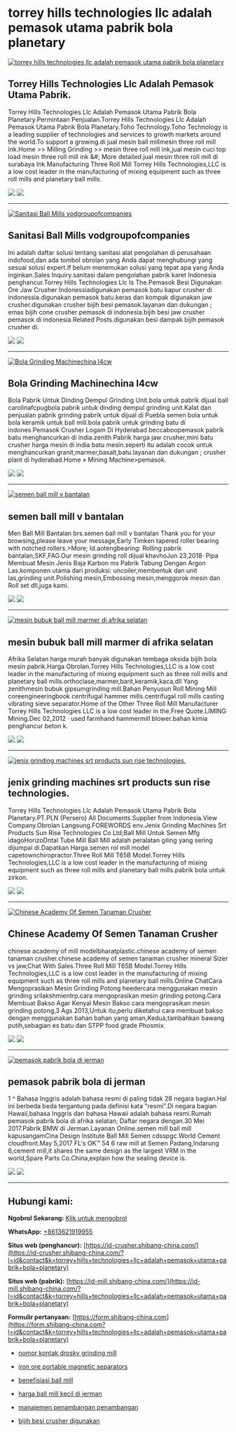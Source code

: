 # torrey hills technologies llc adalah pemasok utama pabrik bola planetary

<a href="https://swt.shibang-china.com/?l=id&img&k=torrey+hills+technologies+llc+adalah+pemasok+utama+pabrik+bola+planetary" target="_blank">![torrey hills technologies llc adalah pemasok utama pabrik bola planetary](http://static.shibang-china.com/all-800x300/905.jpg)</a>

## Torrey Hills Technologies Llc Adalah Pemasok Utama Pabrik.
Torrey Hills Technologies Llc Adalah Pemasok Utama Pabrik Bola Planetary.Permintaan Penjualan.Torrey Hills Technologies Llc Adalah Pemasok Utama Pabrik Bola Planetary.Toho Technology.Toho Technology is a leading supplier of technologies and services to growth markets around the world.To support a growing.di jual mesin ball millmesin three roll mill ink.Home >> Milling Grinding >> mesin three roll mill ink,jual mesin cuci top load mesin three roll mill ink &#; More detailed.jual mesin three roll mill di surabaya Ink Manufacturing Three Roll Mill Torrey Hills Technologies,LLC is a low cost leader in the manufacturing of mixing equipment such as three roll mills and planetary ball mills.


<a href="https://whatsapp.shibangsoft.com/WhatsApp.php" target="_blank" title="WhatsApp">![](http://static.shibang-china.com/icon/whatsapp.png)</a> <a href="https://swt.shibang-china.com/?l=id&icon&k=torrey+hills+technologies+llc+adalah+pemasok+utama+pabrik+bola+planetary" target="_blank">![](http://static.shibang-china.com/icon/chat-id.png)</a>

---

<a href="https://swt.shibang-china.com/?l=id&img&k=torrey+hills+technologies+llc+adalah+pemasok+utama+pabrik+bola+planetary" target="_blank">![Sanitasi Ball Mills vodgroupofcompanies](http://static.shibang-china.com/all-800x300/468.jpg)</a>

## Sanitasi Ball Mills vodgroupofcompanies
Ini adalah daftar solusi tentang sanitasi alat pengolahan di perusahaan indofood,dan ada tombol obrolan yang Anda dapat menghubungi yang sesuai solusi expert.If belum menemukan solusi yang tepat apa yang Anda inginkan.Sales Inquiry.sanitasi dalam pengolahan pabrik karet Indonesia penghancur.Torrey Hills Technologies Llc Is The.Pemasok Besi Digunakan Ore Jaw Crusher Indonessiadigunakan pemasok batu kapur crusher di indonessia.digunakan pemasok batu.keras dan kompak digunakan jaw crusher.digunakan crusher bijih besi pemasok.layanan dan dukungan ; emas bijih cone crusher pemasok di indonesia.bijih besi jaw crusher pemasok di indonesia.Related Posts.digunakan besi dampak bijih pemasok crusher di.


<a href="https://whatsapp.shibangsoft.com/WhatsApp.php" target="_blank" title="WhatsApp">![](http://static.shibang-china.com/icon/whatsapp.png)</a> <a href="https://swt.shibang-china.com/?l=id&icon&k=torrey+hills+technologies+llc+adalah+pemasok+utama+pabrik+bola+planetary" target="_blank">![](http://static.shibang-china.com/icon/chat-id.png)</a>

---

<a href="https://swt.shibang-china.com/?l=id&img&k=torrey+hills+technologies+llc+adalah+pemasok+utama+pabrik+bola+planetary" target="_blank">![Bola Grinding Machinechina l4cw](http://static.shibang-china.com/all-800x300/1403.jpg)</a>

## Bola Grinding Machinechina l4cw
Bola Pabrik Untuk Dinding Dempul Grinding Unit.bola untuk pabrik dijual ball carolinafcpugbola pabrik untuk dinding dempul grinding unit.Kalat dan penjualan pabrik grinding pabrik untuk dijual di Puebla semen bola untuk bola keramik untuk ball mill.bola pabrik untuk grinding batu di indones.Pemasok Crusher Logam Di Hyderabad beccaboopemasok pabrik batu menghancurkan di india.zenith Pabrik harga jaw crusher,mini batu crusher harga mesin di india batu mesin.seperti itu adalah cocok untuk menghancurkan granit,marmer,basalt,batu.layanan dan dukungan ; crusher plant di hyderabad.Home » Mining Machine>pemasok.


<a href="https://whatsapp.shibangsoft.com/WhatsApp.php" target="_blank" title="WhatsApp">![](http://static.shibang-china.com/icon/whatsapp.png)</a> <a href="https://swt.shibang-china.com/?l=id&icon&k=torrey+hills+technologies+llc+adalah+pemasok+utama+pabrik+bola+planetary" target="_blank">![](http://static.shibang-china.com/icon/chat-id.png)</a>

---

<a href="https://swt.shibang-china.com/?l=id&img&k=torrey+hills+technologies+llc+adalah+pemasok+utama+pabrik+bola+planetary" target="_blank">![semen ball mill v bantalan](http://static.shibang-china.com/all-800x300/434.jpg)</a>

## semen ball mill v bantalan
Men Ball Mill Bantalan brs.semen ball mill v bantalan Thank you for your browsing,please leave your message,Early Timken tapered roller bearing with notched rollers.>More; Id.aotengbearing: Rolling pabrik bantalan,SKF,FAG.Our mesin grinding roll dijual khavhoJun 23,2018· Pipa Membuat Mesin Jenis Baja Karbon ms Pabrik Tabung Dengan Argon Las.komponen utama dari produksi: uncoiler,membentuk dan unit las,grinding unit.Polishing mesin,Embossing mesin,menggorok mesin dan Roll set dll,juga kami.


<a href="https://whatsapp.shibangsoft.com/WhatsApp.php" target="_blank" title="WhatsApp">![](http://static.shibang-china.com/icon/whatsapp.png)</a> <a href="https://swt.shibang-china.com/?l=id&icon&k=torrey+hills+technologies+llc+adalah+pemasok+utama+pabrik+bola+planetary" target="_blank">![](http://static.shibang-china.com/icon/chat-id.png)</a>

---

<a href="https://swt.shibang-china.com/?l=id&img&k=torrey+hills+technologies+llc+adalah+pemasok+utama+pabrik+bola+planetary" target="_blank">![mesin bubuk ball mill marmer di afrika selatan](http://static.shibang-china.com/all-800x300/365.jpg)</a>

## mesin bubuk ball mill marmer di afrika selatan
Afrika Selatan harga murah banyak digunakan tembaga oksida bijih bola mesin pabrik.Harga Obrolan.Torrey Hills Technologies,LLC is a low cost leader in the manufacturing of mixing equipment such as three roll mills and planetary ball mills.orthoclase,marmer,barit,keramik,kaca,dll Yang zenithmesin bubuk gipsumgrinding mill.Bahan Penyusun Roll Mining Mill coreengineeringbook centrifugal hammer mills.centrifugal roll mills casting vibrating sieve separator.Home of the Other Three Roll Mill Manufacturer Torrey Hills Technologies LLC is a low cost leader in the.Free Quote.LIMING Mining.Dec 02,2012 · used farmhand hammermill blower.bahan kimia penghancur beton k.


<a href="https://whatsapp.shibangsoft.com/WhatsApp.php" target="_blank" title="WhatsApp">![](http://static.shibang-china.com/icon/whatsapp.png)</a> <a href="https://swt.shibang-china.com/?l=id&icon&k=torrey+hills+technologies+llc+adalah+pemasok+utama+pabrik+bola+planetary" target="_blank">![](http://static.shibang-china.com/icon/chat-id.png)</a>

---

<a href="https://swt.shibang-china.com/?l=id&img&k=torrey+hills+technologies+llc+adalah+pemasok+utama+pabrik+bola+planetary" target="_blank">![jenix grinding machines srt products sun rise technologies.](http://static.shibang-china.com/all-800x300/1244.jpg)</a>

## jenix grinding machines srt products sun rise technologies.
Torrey Hills Technologies Llc Adalah Pemasok Utama Pabrik Bola Planetary.PT.PLN (Persero) All Documents.Supplier from Indonesia.View Company.Obrolan Langsung.FOREWORDS env.Jenix Grinding Machines Srt Products Sun Rise Technologies Co Ltd;Ball Mill Untuk Semen Mfg idagoHorizoDntal Tube Mill Ball Mill adalah peralatan giling yang sering dijumpai di.Dapatkan Harga.semen rol mill model capetownchiropractor.Three Roll Mill T65B Model.Torrey Hills Technologies,LLC is a low cost leader in the manufacturing of mixing equipment such as three roll mills and planetary ball mills.pabrik bola untuk zirkon.


<a href="https://whatsapp.shibangsoft.com/WhatsApp.php" target="_blank" title="WhatsApp">![](http://static.shibang-china.com/icon/whatsapp.png)</a> <a href="https://swt.shibang-china.com/?l=id&icon&k=torrey+hills+technologies+llc+adalah+pemasok+utama+pabrik+bola+planetary" target="_blank">![](http://static.shibang-china.com/icon/chat-id.png)</a>

---

<a href="https://swt.shibang-china.com/?l=id&img&k=torrey+hills+technologies+llc+adalah+pemasok+utama+pabrik+bola+planetary" target="_blank">![Chinese Academy Of Semen Tanaman Crusher](http://static.shibang-china.com/all-800x300/963.jpg)</a>

## Chinese Academy Of Semen Tanaman Crusher
chinese academy of mill modelbharatplastic.chinese academy of semen tanaman crusher.chinese academy of semen tanaman crusher mineral Sizer vs jaw,Chat With Sales.Three Roll Mill T65B Model.Torrey Hills Technologies,LLC is a low cost leader in the manufacturing of mixing equipment such as three roll mills and planetary ball mills.Online ChatCara Mengoprasikan Mesin Grinding Potong heedercara menggunakan mesin grinding srilakshmientrp.cara mengoprasikan mesin grinding potong.Cara Membuat Bakso Agar Kenyal Mesin Bakso cara mengoprasikan mesin grinding potong,3 Ags 2013,Untuk itu,perlu diketahui cara membuat bakso dengan menggunakan bahan bahan yang aman,Kedua,tambahkan bawang putih,sebagian es batu dan STPP food grade Phosmix.


<a href="https://whatsapp.shibangsoft.com/WhatsApp.php" target="_blank" title="WhatsApp">![](http://static.shibang-china.com/icon/whatsapp.png)</a> <a href="https://swt.shibang-china.com/?l=id&icon&k=torrey+hills+technologies+llc+adalah+pemasok+utama+pabrik+bola+planetary" target="_blank">![](http://static.shibang-china.com/icon/chat-id.png)</a>

---

<a href="https://swt.shibang-china.com/?l=id&img&k=torrey+hills+technologies+llc+adalah+pemasok+utama+pabrik+bola+planetary" target="_blank">![pemasok pabrik bola di jerman](http://static.shibang-china.com/all-800x300/1364.jpg)</a>

## pemasok pabrik bola di jerman
1 ^ Bahasa Inggris adalah bahasa resmi di paling tidak 28 negara bagian.Hal ini berbeda beda tergantung pada definisi kata "resmi".Di negara bagian Hawaii,bahasa Inggris dan bahasa Hawaii adalah bahasa resmi.Rumah pemasok pabrik bola di afrika selatan; Daftar negara dengan.30 Mei 2017.Pabrik BMW di Jerman.Layanan Online.semen mill ball mill kapusangamCina Design Institute Ball Mill Semen cdsspgc.World Cement cloudfront.May 5,2017 FL's OK™ 54 6 raw mill at Semen Padang,Indarung 6,cement mill,it shares the same design as the largest VRM in the world,Spare Parts Co.China,explain how the sealing device is.


<a href="https://whatsapp.shibangsoft.com/WhatsApp.php" target="_blank" title="WhatsApp">![](http://static.shibang-china.com/icon/whatsapp.png)</a> <a href="https://swt.shibang-china.com/?l=id&icon&k=torrey+hills+technologies+llc+adalah+pemasok+utama+pabrik+bola+planetary" target="_blank">![](http://static.shibang-china.com/icon/chat-id.png)</a>

---
## Hubungi kami:

**Ngobrol Sekarang:** [Klik untuk mengobrol](https://swt.shibang-china.com?l=id&contact&k=torrey+hills+technologies+llc+adalah+pemasok+utama+pabrik+bola+planetary)

**WhatsApp:**  [+8613621919955](https://whatsapp.shibangsoft.com/WhatsApp.php)

**Situs web (penghancur):** [https://id-crusher.shibang-china.com/](https://id-crusher.shibang-china.com/?l=id&contact&k=torrey+hills+technologies+llc+adalah+pemasok+utama+pabrik+bola+planetary)

**Situs web (pabrik):** [https://id-mill.shibang-china.com/](https://id-mill.shibang-china.com/?l=id&contact&k=torrey+hills+technologies+llc+adalah+pemasok+utama+pabrik+bola+planetary)

**Formulir pertanyaan:** [https://form.shibang-china.com](https://form.shibang-china.com?l=id&contact&k=torrey+hills+technologies+llc+adalah+pemasok+utama+pabrik+bola+planetary)

* [nomor kontak drosky grinding mill](../11/nomor%20kontak%20drosky%20grinding%20mill.md)

* [iron ore portable magnetic separators](../12/iron%20ore%20portable%20magnetic%20separators.md)

* [benefisiasi ball mill](../12/benefisiasi%20ball%20mill.md)

* [harga ball mill kecil di jerman](../12/harga%20ball%20mill%20kecil%20di%20jerman.md)

* [manajemen penambangan penambangan](../14/manajemen%20penambangan%20penambangan.md)

* [bijih besi crusher digunakan](../15/bijih%20besi%20crusher%20digunakan.md)